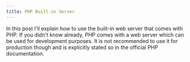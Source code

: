 ```yaml
---
title: PHP Built-in Server
---
```


In this post I'll explain how to use the built-in web server that comes with PHP. If you didn't know already, PHP comes with a web server which can be used for development purposes. It is not recommended to use it for production though and is explicitly stated so in the official PHP documentation.